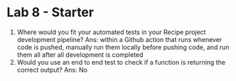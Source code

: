 # Lab 8 - Starter
1. Where would you fit your automated tests in your Recipe project development pipeline?
   Ans: within a Github action that runs whenever code is pushed, manually run them locally before pushing code, and run them all after all development is completed
2. Would you use an end to end test to check if a function is returning the correct output?
   Ans: No